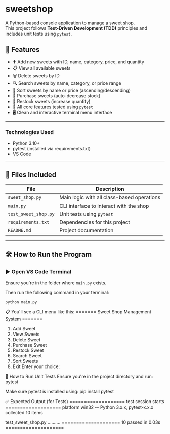# sweetshop
 
A Python-based console application to manage a sweet shop.  
This project follows **Test-Driven Development (TDD)** principles and includes unit tests using `pytest`.

## 🚀 Features

- ➕ Add new sweets with ID, name, category, price, and quantity
- 📋 View all available sweets
- 🗑️ Delete sweets by ID
- 🔍 Search sweets by name, category, or price range
- 🧮 Sort sweets by name or price (ascending/descending)
- 🛒 Purchase sweets (auto-decrease stock)
- 🔁 Restock sweets (increase quantity)
- 🧪 All core features tested using `pytest`
- 🖥️ Clean and interactive terminal menu interface

---
### Technologies Used
- Python 3.10+
- pytest (installed via requirements.txt)
- VS Code

---

## 📁 Files Included

| File              | Description                                |
|-------------------|--------------------------------------------|
| `sweet_shop.py`   | Main logic with all class-based operations |
| `main.py`         | CLI interface to interact with the shop    |
| `test_sweet_shop.py` | Unit tests using `pytest`               |
| `requirements.txt`| Dependencies for this project              |
| `README.md`       | Project documentation                      |

---

## 🛠️ How to Run the Program

### ▶️ Open VS Code Terminal

Ensure you're in the folder where `main.py` exists.

Then run the following command in your terminal:

```bash
python main.py
```

📋 You'll see a CLI menu like this:
======= Sweet Shop Management System =======
1. Add Sweet
2. View Sweets
3. Delete Sweet
4. Purchase Sweet
5. Restock Sweet
6. Search Sweet
7. Sort Sweets
0. Exit
Enter your choice:

🧪 How to Run Unit Tests
Ensure you're in the project directory and run:
pytest

Make sure pytest is installed using:
pip install pytest

✅ Expected Output (for Tests)
=================== test session starts ===================
platform win32 -- Python 3.x.x, pytest-x.x.x
collected 10 items

test_sweet_shop.py ..........
==================== 10 passed in 0.03s ====================
